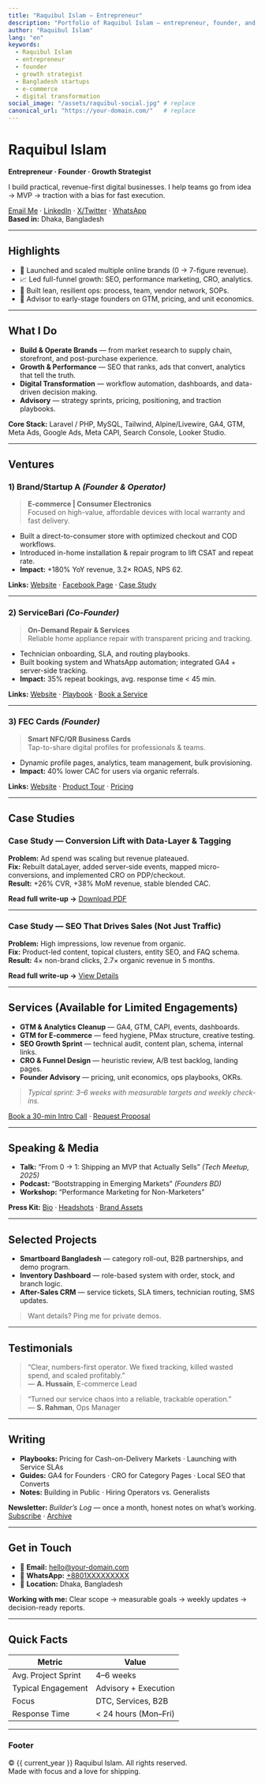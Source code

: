 ```yaml
---
title: "Raquibul Islam — Entrepreneur"
description: "Portfolio of Raquibul Islam — entrepreneur, founder, and growth strategist building high-impact digital products and brands."
author: "Raquibul Islam"
lang: "en"
keywords:
  - Raquibul Islam
  - entrepreneur
  - founder
  - growth strategist
  - Bangladesh startups
  - e-commerce
  - digital transformation
social_image: "/assets/raquibul-social.jpg" # replace
canonical_url: "https://your-domain.com/"   # replace
---
```


# Raquibul Islam

**Entrepreneur · Founder · Growth Strategist**

I build practical, revenue-first digital businesses. I help teams go from idea → MVP → traction with a bias for fast execution.

[Email Me](mailto:raquibul2030@gmail.com) · [LinkedIn](https://linkedin.com/in/your-handle) · [X/Twitter](https://x.com/your-handle) · [WhatsApp](https://wa.me/8801716122945)  
**Based in:** Dhaka, Bangladesh

---

## Highlights

- 🚀 Launched and scaled multiple online brands (0 → 7-figure revenue).  
- 📈 Led full-funnel growth: SEO, performance marketing, CRO, analytics.  
- 🧱 Built lean, resilient ops: process, team, vendor network, SOPs.  
- 🤝 Advisor to early-stage founders on GTM, pricing, and unit economics.

---

## What I Do

- **Build & Operate Brands** — from market research to supply chain, storefront, and post-purchase experience.  
- **Growth & Performance** — SEO that ranks, ads that convert, analytics that tell the truth.  
- **Digital Transformation** — workflow automation, dashboards, and data-driven decision making.  
- **Advisory** — strategy sprints, pricing, positioning, and traction playbooks.

**Core Stack:** Laravel / PHP, MySQL, Tailwind, Alpine/Livewire, GA4, GTM, Meta Ads, Google Ads, Meta CAPI, Search Console, Looker Studio.

---

## Ventures

### 1) Brand/Startup A *(Founder & Operator)*
> **E-commerce | Consumer Electronics**  
Focused on high-value, affordable devices with local warranty and fast delivery.

- Built a direct-to-consumer store with optimized checkout and COD workflows.  
- Introduced in-home installation & repair program to lift CSAT and repeat rate.  
- **Impact:** +180% YoY revenue, 3.2× ROAS, NPS 62.

**Links:** [Website](#) · [Facebook Page](#) · [Case Study](#brand-a-case)

---

### 2) ServiceBari *(Co-Founder)*
> **On-Demand Repair & Services**  
Reliable home appliance repair with transparent pricing and tracking.

- Technician onboarding, SLA, and routing playbooks.  
- Built booking system and WhatsApp automation; integrated GA4 + server-side tracking.  
- **Impact:** 35% repeat bookings, avg. response time < 45 min.

**Links:** [Website](#) · [Playbook](#servicebari-playbook) · [Book a Service](#)

---

### 3) FEC Cards *(Founder)*
> **Smart NFC/QR Business Cards**  
Tap-to-share digital profiles for professionals & teams.

- Dynamic profile pages, analytics, team management, bulk provisioning.  
- **Impact:** 40% lower CAC for users via organic referrals.

**Links:** [Website](#) · [Product Tour](#) · [Pricing](#)

---

## Case Studies

### Case Study — Conversion Lift with Data-Layer & Tagging
**Problem:** Ad spend was scaling but revenue plateaued.  
**Fix:** Rebuilt dataLayer, added server-side events, mapped micro-conversions, and implemented CRO on PDP/checkout.  
**Result:** +26% CVR, +38% MoM revenue, stable blended CAC.

**Read full write-up →** [Download PDF](#)

---

### Case Study — SEO That Drives Sales (Not Just Traffic)
**Problem:** High impressions, low revenue from organic.  
**Fix:** Product-led content, topical clusters, entity SEO, and FAQ schema.  
**Result:** 4× non-brand clicks, 2.7× organic revenue in 5 months.

**Read full write-up →** [View Details](#)

---

## Services (Available for Limited Engagements)

- **GTM & Analytics Cleanup** — GA4, GTM, CAPI, events, dashboards.  
- **GTM for E-commerce** — feed hygiene, PMax structure, creative testing.  
- **SEO Growth Sprint** — technical audit, content plan, schema, internal links.  
- **CRO & Funnel Design** — heuristic review, A/B test backlog, landing pages.  
- **Founder Advisory** — pricing, unit economics, ops playbooks, OKRs.

> *Typical sprint: 3–6 weeks with measurable targets and weekly check-ins.*

[Book a 30-min Intro Call](https://cal.com/your-handle/intro) · [Request Proposal](mailto:raquibul2030@gmail.com)

---

## Speaking & Media

- **Talk:** “From 0 → 1: Shipping an MVP that Actually Sells” *(Tech Meetup, 2025)*  
- **Podcast:** “Bootstrapping in Emerging Markets” *(Founders BD)*  
- **Workshop:** “Performance Marketing for Non-Marketers”

**Press Kit:** [Bio](#) · [Headshots](#) · [Brand Assets](#)

---

## Selected Projects

- **Smartboard Bangladesh** — category roll-out, B2B partnerships, and demo program.  
- **Inventory Dashboard** — role-based system with order, stock, and branch logic.  
- **After-Sales CRM** — service tickets, SLA timers, technician routing, SMS updates.

> Want details? Ping me for private demos.

---

## Testimonials

> “Clear, numbers-first operator. We fixed tracking, killed wasted spend, and scaled profitably.”  
— **A. Hussain**, E-commerce Lead

> “Turned our service chaos into a reliable, trackable operation.”  
— **S. Rahman**, Ops Manager

---

## Writing

- **Playbooks:** Pricing for Cash-on-Delivery Markets · Launching with Service SLAs  
- **Guides:** GA4 for Founders · CRO for Category Pages · Local SEO that Converts  
- **Notes:** Building in Public · Hiring Operators vs. Generalists

**Newsletter:** *Builder’s Log* — once a month, honest notes on what’s working.  
[Subscribe](#) · [Archive](#)

---

## Get in Touch

- 📧 **Email:** [hello@your-domain.com](mailto:raquibul2030@gmail.com)  
- 💬 **WhatsApp:** [+8801XXXXXXXXX](https://wa.me/8801716122945)  
- 🧭 **Location:** Dhaka, Bangladesh

**Working with me:** Clear scope → measurable goals → weekly updates → decision-ready reports.

---

## Quick Facts

| Metric | Value |
|---|---|
| Avg. Project Sprint | 4–6 weeks |
| Typical Engagement | Advisory + Execution |
| Focus | DTC, Services, B2B |
| Response Time | < 24 hours (Mon–Fri) |

---

### Footer

© {{ current_year }} Raquibul Islam. All rights reserved.  
Made with focus and a love for shipping.

<!--
Instructions:
1) Replace placeholder links, emails, and numbers.
2) Drop this file into your static site (Hugo/Jekyll/Next MDX). 
3) Add /assets/raquibul-social.jpg for social previews.
4) Optional: Convert sections into components if using React/Blade.
-->

